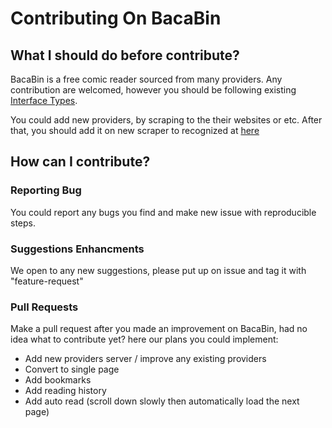 # Contributing On BacaBin

## What I should do before contribute?

BacaBin is a free comic reader sourced from many providers. Any contribution are welcomed, however you should be following existing [Interface Types](https://github.com/binsarjr/bacabin/blob/58638f49d4bce0875cb9c4e22efb9fef3dbc6a32/src/lib/scraper/BaseKomik/interfaces.ts#L17).

You could add new providers, by scraping to the their websites or etc. After that, you should add it on new scraper to recognized at [here](https://github.com/binsarjr/bacabin/blob/58638f49d4bce0875cb9c4e22efb9fef3dbc6a32/src/lib/scraper/index.ts#L7)

## How can I contribute?

### Reporting Bug

You could report any bugs you find and make new issue with reproducible steps.

### Suggestions Enhancments

We open to any new suggestions, please put up on issue and tag it with "feature-request"

### Pull Requests

Make a pull request after you made an improvement on BacaBin, had no idea what to contribute yet? here our plans you could implement:

- Add new providers server / improve any existing providers
- Convert to single page
- Add bookmarks
- Add reading history
- Add auto read (scroll down slowly then automatically load the next page)
